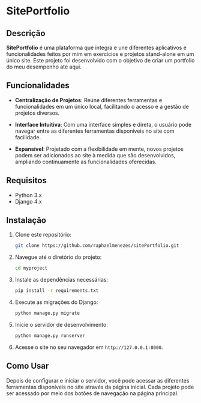 # SitePortfolio

## Descrição

**SitePortfolio** é uma plataforma que integra e une diferentes aplicativos e funcionalidades feitos por mim em exercicios e projetos stand-alone em um único site. Este projeto foi desenvolvido com o objetivo de criar um portfolio do meu desempenho ate aqui.

## Funcionalidades

- **Centralização de Projetos**: Reúne diferentes ferramentas e funcionalidades em um único local, facilitando o acesso e a gestão de projetos diversos.
  
- **Interface Intuitiva**: Com uma interface simples e direta, o usuário pode navegar entre as diferentes ferramentas disponíveis no site com facilidade.

- **Expansível**: Projetado com a flexibilidade em mente, novos projetos podem ser adicionados ao site à medida que são desenvolvidos, ampliando continuamente as funcionalidades oferecidas.

## Requisitos

- Python 3.x
- Django 4.x

## Instalação

1. Clone este repositório:
    ```bash
    git clone https://github.com/raphaelmenezes/sitePortfolio.git
    ```
2. Navegue até o diretório do projeto:
    ```bash
    cd myproject
    ```
3. Instale as dependências necessárias:
    ```bash
    pip install -r requirements.txt
    ```
4. Execute as migrações do Django:
    ```bash
    python manage.py migrate
    ```
5. Inicie o servidor de desenvolvimento:
    ```bash
    python manage.py runserver
    ```
6. Acesse o site no seu navegador em `http://127.0.0.1:8000`.

## Como Usar

Depois de configurar e iniciar o servidor, você pode acessar as diferentes ferramentas disponíveis no site através da página inicial. Cada projeto pode ser acessado por meio dos botões de navegação na página principal.
